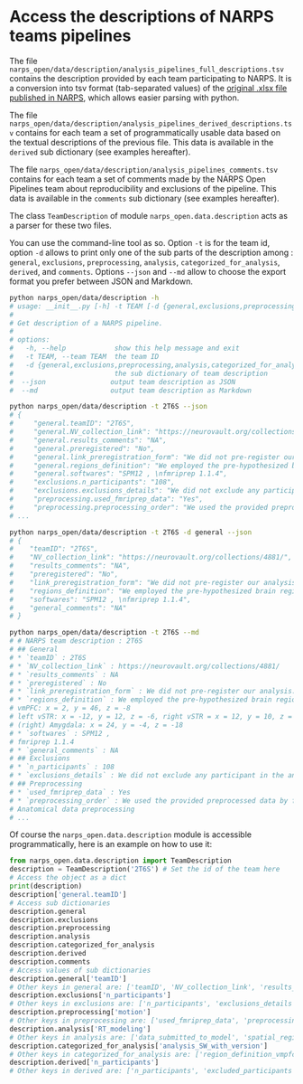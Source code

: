 # Access the descriptions of NARPS teams pipelines

The file `narps_open/data/description/analysis_pipelines_full_descriptions.tsv` contains the description provided by each team participating to NARPS.
It is a conversion into tsv format (tab-separated values) of the [original .xlsx file published in NARPS](https://github.com/poldrack/narps/blob/1.0.1/ImageAnalyses/metadata_files/analysis_pipelines_for_analysis.xlsx
), which allows easier parsing with python.

The file `narps_open/data/description/analysis_pipelines_derived_descriptions.tsv` contains for each team a set of programmatically usable data based on the textual descriptions of the previous file. This data is available in the `derived` sub dictionary (see examples hereafter).

The file `narps_open/data/description/analysis_pipelines_comments.tsv` contains for each team a set of comments made by the NARPS Open Pipelines team about reproducibility and exclusions of the pipeline. This data is available in the `comments` sub dictionary (see examples hereafter).

The class `TeamDescription` of module `narps_open.data.description` acts as a parser for these two files.

You can use the command-line tool as so. Option `-t` is for the team id, option `-d` allows to print only one of the sub parts of the description among : `general`, `exclusions`, `preprocessing`, `analysis`, `categorized_for_analysis`, `derived`, and `comments`. Options `--json` and `--md` allow to choose the export format you prefer between JSON and Markdown.

```bash
python narps_open/data/description -h
# usage: __init__.py [-h] -t TEAM [-d {general,exclusions,preprocessing,analysis,categorized_for_analysis,derived,comments}]
#
# Get description of a NARPS pipeline.
#
# options:
#   -h, --help            show this help message and exit
#   -t TEAM, --team TEAM  the team ID
#   -d {general,exclusions,preprocessing,analysis,categorized_for_analysis,derived,comments}, --dictionary {general,exclusions,preprocessing,analysis,categorized_for_analysis,derived,comments}
#                         the sub dictionary of team description
#  --json                output team description as JSON
#  --md                  output team description as Markdown

python narps_open/data/description -t 2T6S --json
# {
#     "general.teamID": "2T6S",
#     "general.NV_collection_link": "https://neurovault.org/collections/4881/",
#     "general.results_comments": "NA",
#     "general.preregistered": "No",
#     "general.link_preregistration_form": "We did not pre-register our analysis.",
#     "general.regions_definition": "We employed the pre-hypothesized brain regions (vmPFC, vSTR, and amygdala) from Barta, McGuire, and Kable (2010, Neuroimage). Specific MNI coordinates are:\nvmPFC: x = 2, y = 46, z = -8\nleft vSTR: x = -12, y = 12, z = -6, right vSTR = x = 12, y = 10, z = -6\n(right) Amygdala: x = 24, y = -4, z = -18",
#     "general.softwares": "SPM12 , \nfmriprep 1.1.4",
#     "exclusions.n_participants": "108",
#     "exclusions.exclusions_details": "We did not exclude any participant in the analysis",
#     "preprocessing.used_fmriprep_data": "Yes",
#     "preprocessing.preprocessing_order": "We used the provided preprocessed data by fMRIPprep 1.1.4 (Esteban, Markiewicz, et al. (2018); Esteban, Blair, et al. (2018); RRID:SCR_016216), which is based on Nipype 1.1.1 (Gorgolewski et al. (2011); Gorgolewski et al. (2018); RRID:SCR_002502) and we additionally conducted a spatial smoothing using the provided preprocessed data set and SPM12. Here, we attach the preprocessing steps described in the provided data set. \nAnatomical data preprocessing\nThe T1-weighted (T1w) image was corrected for intensity non-uniformity (INU) using N4BiasFieldCorrection (Tustison et al. 2010, ANTs 2.2.0), and used as T1w-reference throughout the workflow. The T1w-reference was then skull-stripped using antsBrainExtraction.sh (ANTs 2.2.0), using OASIS as target template. Brain surfaces we
# ...

python narps_open/data/description -t 2T6S -d general --json
# {
#    "teamID": "2T6S",
#    "NV_collection_link": "https://neurovault.org/collections/4881/",
#    "results_comments": "NA",
#    "preregistered": "No",
#    "link_preregistration_form": "We did not pre-register our analysis.",
#    "regions_definition": "We employed the pre-hypothesized brain regions (vmPFC, vSTR, and amygdala) from Barta, McGuire, and Kable (2010, Neuroimage). Specific MNI coordinates are:\nvmPFC: x = 2, y = 46, z = -8\nleft vSTR: x = -12, y = 12, z = -6, right vSTR = x = 12, y = 10, z = -6\n(right) Amygdala: x = 24, y = -4, z = -18",
#    "softwares": "SPM12 , \nfmriprep 1.1.4",
#    "general_comments": "NA"
# }

python narps_open/data/description -t 2T6S --md
# # NARPS team description : 2T6S
# ## General
# * `teamID` : 2T6S
# * `NV_collection_link` : https://neurovault.org/collections/4881/
# * `results_comments` : NA
# * `preregistered` : No
# * `link_preregistration_form` : We did not pre-register our analysis.
# * `regions_definition` : We employed the pre-hypothesized brain regions (vmPFC, vSTR, and amygdala) from Barta, McGuire, and Kable (2010, Neuroimage). Specific MNI coordinates are:
# vmPFC: x = 2, y = 46, z = -8
# left vSTR: x = -12, y = 12, z = -6, right vSTR = x = 12, y = 10, z = -6
# (right) Amygdala: x = 24, y = -4, z = -18
# * `softwares` : SPM12 , 
# fmriprep 1.1.4
# * `general_comments` : NA
# ## Exclusions
# * `n_participants` : 108
# * `exclusions_details` : We did not exclude any participant in the analysis
# ## Preprocessing
# * `used_fmriprep_data` : Yes
# * `preprocessing_order` : We used the provided preprocessed data by fMRIPprep 1.1.4 (Esteban, Markiewicz, et al. (2018); Esteban, Blair, et al. (2018); RRID:SCR_016216), which is based on Nipype 1.1.1 (Gorgolewski et al. (2011); Gorgolewski et al. (2018); RRID:SCR_002502) and we additionally conducted a spatial smoothing using the provided preprocessed data set and SPM12. Here, we attach the preprocessing steps described in the provided data set. 
# Anatomical data preprocessing
# ...
```

Of course the `narps_open.data.description` module is accessible programmatically, here is an example on how to use it:

```python
from narps_open.data.description import TeamDescription
description = TeamDescription('2T6S') # Set the id of the team here
# Access the object as a dict
print(description)
description['general.teamID']
# Access sub dictionaries
description.general
description.exclusions
description.preprocessing
description.analysis
description.categorized_for_analysis
description.derived
description.comments
# Access values of sub dictionaries
description.general['teamID']
# Other keys in general are: ['teamID', 'NV_collection_link', 'results_comments', 'preregistered', 'link_preregistration_form', 'regions_definition', 'softwares', 'general_comments']
description.exclusions['n_participants']
# Other keys in exclusions are: ['n_participants', 'exclusions_details']
description.preprocessing['motion']
# Other keys in preprocessing are: ['used_fmriprep_data', 'preprocessing_order', 'brain_extraction', 'segmentation', 'slice_time_correction', 'motion_correction', 'motion', 'gradient_distortion_correction', 'intra_subject_coreg', 'distortion_correction', 'inter_subject_reg', 'intensity_correction', 'intensity_normalization', 'noise_removal', 'volume_censoring', 'spatial_smoothing', 'preprocessing_comments']
description.analysis['RT_modeling']
# Other keys in analysis are: ['data_submitted_to_model', 'spatial_region_modeled', 'independent_vars_first_level', 'RT_modeling', 'movement_modeling', 'independent_vars_higher_level', 'model_type', 'model_settings', 'inference_contrast_effect', 'search_region', 'statistic_type', 'pval_computation', 'multiple_testing_correction', 'comments_analysis']
description.categorized_for_analysis['analysis_SW_with_version']
# Other keys in categorized_for_analysis are: ['region_definition_vmpfc', 'region_definition_striatum', 'region_definition_amygdala', 'analysis_SW', 'analysis_SW_with_version', 'smoothing_coef', 'testing', 'testing_thresh', 'correction_method', 'correction_thresh_']
description.derived['n_participants']
# Other keys in derived are: ['n_participants', 'excluded_participants', 'func_fwhm', 'con_fwhm']
```
